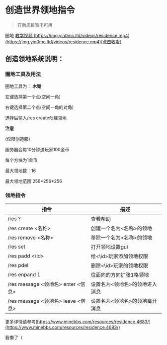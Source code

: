 # 创造世界领地指令
>在新周目暂不可用

圈地
[教学视频 ](https://img.yin0mc.ltd/videos/residence.mp4)[https://img.yin0mc.ltd/videos/residence.mp4](https://img.yin0mc.ltd/videos/residence.mp4)(点击收看)

## 创造领地系统说明：

### 圈地工具及用法

圈地工具为： **木锄**&#x20;

左键选择第一个点(空间一角)  

右键选择第二个点(空间一角的对角)  

选择后输入/res create创建领地  

&#x20;**注意**&#x20;

(仅限创造服)  

服务器会每10分钟送玩家100金币  

每个方块为1金币  

最大领地数：16  

最大领地范围  256\*256\*256  

### 领地指令

| 指令                            | 描述               |
| ----------------------------- | ---------------- |
| /res ?                        | 查看帮助             |
| /res create <名称>              | 创建一个名为<名称>的领地    |
| /res remove <名称>              | 移除一个名为<名称>的领地    |
| /res set                      | 打开领地设置gui        |
| /res padd <\id>               | 给<\id>玩家添加领地权限   |
| /res pdel                     | 删除<\id>玩家的领地权限   |
| /res enpand 1                 | 往面向的方向扩张1格领地     |
| /res message <领地名> enter <信息> | 设置名为<领地名>的领地进入消息 |
| /res message <领地名> leave <信息> | 设置名为<领地名>的领地离开消息 |
  
更多详情请参考[https://www.minebbs.com/resources/residence.4683/](https://www.minebbs.com/resources/residence.4683/)  

我懒了（

